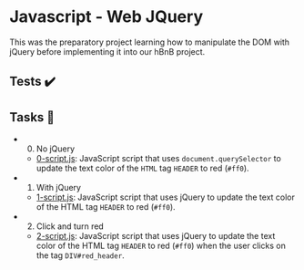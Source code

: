 # Javascript - Web JQuery
This was the preparatory project learning how to manipulate the DOM with jQuery before implementing it into our hBnB project.

## Tests ✔️

## Tasks 📃
- 0. No jQuery
  - [0-script.js](https://github.com/richard-1257/alx-higher_level_programming/blob/master/0x15-javascript-web_jquery/0-script.js): JavaScript script that uses `document.querySelector` to update the text color of the `HTML` tag `HEADER` to red (`#ff0`). 

- 1. With jQuery
  - [1-script.js](https://github.com/richard-1257/alx-higher_level_programming/blob/master/0x15-javascript-web_jquery/1-script.js): JavaScript script that uses jQuery to update the text color of the HTML tag `HEADER` to red (`#ff0`). 

- 2. Click and turn red
  - [2-script.js](https://github.com/richard-1257/alx-higher_level_programming/blob/master/0x15-javascript-web_jquery/2-script.js): JavaScript script that uses jQuery to update the text color of the HTML tag `HEADER` to red (`#ff0`) when the user clicks on the tag `DIV#red_header`.







